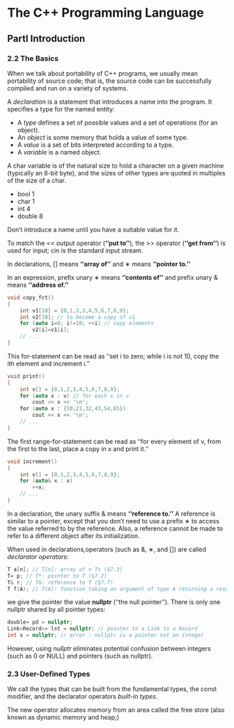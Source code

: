 # The C++ Programming Language

## PartI Introduction

### 2.2 The Basics

When we talk about portability of C++ programs, we usually mean portability of source code; that is, the source code can be successfully compiled and run on a variety of systems.

A *declaration* is a statement that introduces a name into the program. It specifies a type for the
named entity:

- A *type* defines a set of possible values and a set of operations (for an object).
- An *object* is some memory that holds a value of some type.
- A *value* is a set of bits interpreted according to a type.
- A *variable* is a named object.

A char variable is of the natural size to hold a character on a given machine (typically an 8-bit byte), and the sizes of other types are quoted in multiples of the size of a char.

- bool      1
- char      1
- int       4
- double    8

Don’t introduce a name until you have a suitable value for it.

To match the << output operator (**‘‘put to’’**), the >> operator (**‘‘get from’’**) is used for input; cin is the standard input stream.

In declarations, [] means **‘‘array of’’** and ∗ means **‘‘pointer to.’’**

In an expression, prefix unary ∗ means **‘‘contents of’’** and prefix unary & means **‘‘address of.’’**

```cpp
void copy_fct()
{
    int v1[10] = {0,1,2,3,4,5,6,7,8,9};
    int v2[10]; // to become a copy of v1
    for (auto i=0; i!=10; ++i) // copy elements
        v2[i]=v1[i];
    // ...
}
```

This for-statement can be read as ‘‘set i to zero; while i is not 10, copy the ith element and increment i.’’

```cpp
void print()
{
    int v[] = {0,1,2,3,4,5,6,7,8,9};
    for (auto x : v) // for each x in v
        cout << x << '\n';
    for (auto x : {10,21,32,43,54,65})
        cout << x << '\n';
    // ...
}
```

The first range-for-statement can be read as ‘‘for every element of v, from the first to the last, place a copy in x and print it.’’

```cpp
void increment()
{
    int v[] = {0,1,2,3,4,5,6,7,8,9};
    for (auto& x : v)
        ++x;
    // ...
}
```

In a declaration, the unary suffix & means **‘‘reference to.’’** A reference is similar to a pointer, except that you don’t need to use a prefix ∗ to access the value referred to by the reference. Also, a reference cannot be made to refer to a different object after its initialization.

When used in declarations,operators (such as &, ∗, and []) are called *declarator operators*:

```cpp
T a[n]; // T[n]: array of n Ts (§7.3)
T∗ p; // T*: pointer to T (§7.2)
T& r; // T&: reference to T (§7.7)
T f(A); // T(A): function taking an argument of type A returning a result of type T (§2.2.1)
```

we give the pointer the value **nullptr** (‘‘the null pointer’’). There is only one nullptr shared by all pointer types:

```cpp
double∗ pd = nullptr;
Link<Record>∗ lst = nullptr; // pointer to a Link to a Record
int x = nullptr; // error : nullptr is a pointer not an integer
```

However, using *nullptr* eliminates potential confusion between integers (such as 0 or NULL) and pointers (such as nullptr).

### 2.3 User-Defined Types

We call the types that can be built from the fundamental types, the const modifier, and the declarator operators *built-in types*.

The new operator allocates memory from an area called the free store (also known as dynamic memory and heap;)
